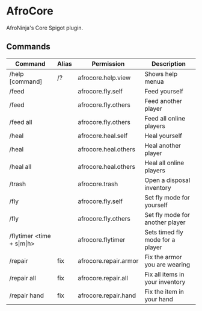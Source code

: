 # AfroCore

AfroNinja's Core  Spigot plugin.

## Commands

Command|Alias|Permission|Description
-------|-----|----------|-----------
/help [command]|/?|afrocore.help.view|Shows help menua
/feed||afrocore.fly.self|Feed yourself
/feed <player>||afrocore.fly.others|Feed another player
/feed all||afrocore.fly.others|Feed all online players
/heal||afrocore.heal.self|Heal yourself
/heal <player>||afrocore.heal.others|Heal another player
/heal all||afrocore.heal.others|Heal all online players
/trash||afrocore.trash|Open a disposal inventory
/fly||afrocore.fly.self|Set fly mode for yourself
/fly <player>||afrocore.fly.others|Set fly mode for another player
/flytimer <player> <time + s&#124;m&#124;h>||afrocore.flytimer|Sets timed fly mode for a player
/repair|fix|afrocore.repair.armor|Fix the armor you are wearing
/repair all|fix|afrocore.repair.all|Fix all items in your inventory
/repair hand|fix|afrocore.repair.hand|Fix the item in your hand
